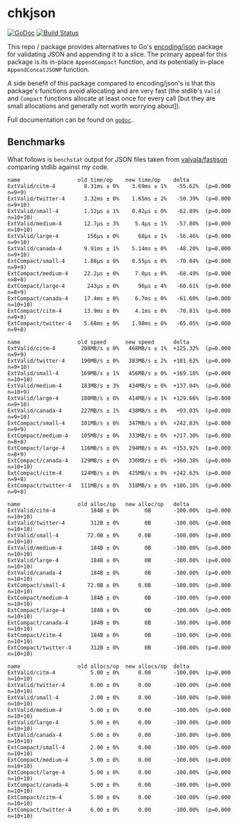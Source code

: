 chkjson
=======

[![GoDoc](https://godoc.org/github.com/twmb/chkjson?status.svg)](https://godoc.org/github.com/twmb/chkjson) [![Build Status](https://travis-ci.org/twmb/chkjson.svg?branch=master)](https://travis-ci.org/twmb/chkjson)

This repo / package provides alternatives to Go's
[encoding/json](https://golang.org/pkg/encoding/json/) package for validating
JSON and appending it to a slice. The primary appeal for this package is its
in-place `AppendCompact` function, and its potentially in-place
`AppendConcatJSONP` function.

A side benefit of this package compared to encoding/json's is that this
package's functions avoid allocating and are very fast (the stdlib's `Valid`
and `Compact` functions allocate at least once for every call [but they are
small allocations and generally not worth worrying about]).

Full documentation can be found on [`godoc`](https://godoc.org/github.com/twmb/chkjson).

## Benchmarks

What follows is `benchstat` output for JSON files taken from [valyala/fastjson](https://github.com/valyala/fastjson)
comparing stdlib against my code.

```
name                  old time/op    new time/op    delta
ExtValid/citm-4         8.31ms ± 0%    3.69ms ± 1%   -55.62%  (p=0.000 n=9+9)
ExtValid/twitter-4      3.32ms ± 0%    1.65ms ± 2%   -50.39%  (p=0.000 n=9+10)
ExtValid/small-4        1.12µs ± 1%    0.42µs ± 0%   -62.89%  (p=0.000 n=10+10)
ExtValid/medium-4       12.7µs ± 3%     5.4µs ± 1%   -57.80%  (p=0.000 n=10+10)
ExtValid/large-4         156µs ± 0%      68µs ± 1%   -56.46%  (p=0.000 n=9+10)
ExtValid/canada-4       9.91ms ± 1%    5.14ms ± 0%   -48.20%  (p=0.000 n=9+10)
ExtCompact/small-4      1.88µs ± 0%    0.55µs ± 0%   -70.84%  (p=0.000 n=9+9)
ExtCompact/medium-4     22.2µs ± 0%     7.0µs ± 0%   -68.49%  (p=0.000 n=8+8)
ExtCompact/large-4       243µs ± 0%      96µs ± 4%   -60.61%  (p=0.000 n=8+9)
ExtCompact/canada-4     17.4ms ± 0%     6.7ms ± 0%   -61.60%  (p=0.000 n=10+10)
ExtCompact/citm-4       13.9ms ± 0%     4.1ms ± 0%   -70.81%  (p=0.000 n=9+8)
ExtCompact/twitter-4    5.68ms ± 0%    1.98ms ± 0%   -65.05%  (p=0.000 n=9+8)

name                  old speed      new speed      delta
ExtValid/citm-4        208MB/s ± 0%   468MB/s ± 1%  +125.32%  (p=0.000 n=9+9)
ExtValid/twitter-4     190MB/s ± 0%   383MB/s ± 2%  +101.62%  (p=0.000 n=9+10)
ExtValid/small-4       169MB/s ± 1%   456MB/s ± 0%  +169.18%  (p=0.000 n=10+10)
ExtValid/medium-4      183MB/s ± 3%   434MB/s ± 0%  +137.04%  (p=0.000 n=10+9)
ExtValid/large-4       180MB/s ± 0%   414MB/s ± 1%  +129.66%  (p=0.000 n=9+10)
ExtValid/canada-4      227MB/s ± 1%   438MB/s ± 0%   +93.03%  (p=0.000 n=9+10)
ExtCompact/small-4     101MB/s ± 0%   347MB/s ± 0%  +242.83%  (p=0.000 n=9+9)
ExtCompact/medium-4    105MB/s ± 0%   333MB/s ± 0%  +217.30%  (p=0.000 n=8+8)
ExtCompact/large-4     116MB/s ± 0%   294MB/s ± 4%  +153.92%  (p=0.000 n=8+9)
ExtCompact/canada-4    129MB/s ± 0%   336MB/s ± 0%  +160.38%  (p=0.000 n=10+10)
ExtCompact/citm-4      124MB/s ± 0%   425MB/s ± 0%  +242.63%  (p=0.000 n=9+8)
ExtCompact/twitter-4   111MB/s ± 0%   318MB/s ± 0%  +186.10%  (p=0.000 n=9+8)

name                  old alloc/op   new alloc/op   delta
ExtValid/citm-4           184B ± 0%        0B       -100.00%  (p=0.000 n=10+10)
ExtValid/twitter-4        312B ± 0%        0B       -100.00%  (p=0.000 n=10+10)
ExtValid/small-4         72.0B ± 0%      0.0B       -100.00%  (p=0.000 n=10+10)
ExtValid/medium-4         184B ± 0%        0B       -100.00%  (p=0.000 n=10+10)
ExtValid/large-4          184B ± 0%        0B       -100.00%  (p=0.000 n=10+10)
ExtValid/canada-4         184B ± 0%        0B       -100.00%  (p=0.000 n=10+10)
ExtCompact/small-4       72.0B ± 0%      0.0B       -100.00%  (p=0.000 n=10+10)
ExtCompact/medium-4       184B ± 0%        0B       -100.00%  (p=0.000 n=10+10)
ExtCompact/large-4        184B ± 0%        0B       -100.00%  (p=0.000 n=10+10)
ExtCompact/canada-4       184B ± 0%        0B       -100.00%  (p=0.000 n=10+10)
ExtCompact/citm-4         184B ± 0%        0B       -100.00%  (p=0.000 n=10+10)
ExtCompact/twitter-4      312B ± 0%        0B       -100.00%  (p=0.000 n=10+10)

name                  old allocs/op  new allocs/op  delta
ExtValid/citm-4           5.00 ± 0%      0.00       -100.00%  (p=0.000 n=10+10)
ExtValid/twitter-4        6.00 ± 0%      0.00       -100.00%  (p=0.000 n=10+10)
ExtValid/small-4          2.00 ± 0%      0.00       -100.00%  (p=0.000 n=10+10)
ExtValid/medium-4         5.00 ± 0%      0.00       -100.00%  (p=0.000 n=10+10)
ExtValid/large-4          5.00 ± 0%      0.00       -100.00%  (p=0.000 n=10+10)
ExtValid/canada-4         5.00 ± 0%      0.00       -100.00%  (p=0.000 n=10+10)
ExtCompact/small-4        2.00 ± 0%      0.00       -100.00%  (p=0.000 n=10+10)
ExtCompact/medium-4       5.00 ± 0%      0.00       -100.00%  (p=0.000 n=10+10)
ExtCompact/large-4        5.00 ± 0%      0.00       -100.00%  (p=0.000 n=10+10)
ExtCompact/canada-4       5.00 ± 0%      0.00       -100.00%  (p=0.000 n=10+10)
ExtCompact/citm-4         5.00 ± 0%      0.00       -100.00%  (p=0.000 n=10+10)
ExtCompact/twitter-4      6.00 ± 0%      0.00       -100.00%  (p=0.000 n=10+10)
```
